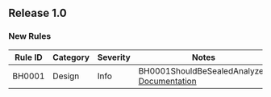﻿## Release 1.0

### New Rules

Rule ID | Category | Severity | Notes
--------|----------|----------|--------------------
BH0001  |  Design  |   Info   | BH0001ShouldBeSealedAnalyzer, [Documentation](https://na1307.github.io/Bluehill.Analyzers/BH0001)
